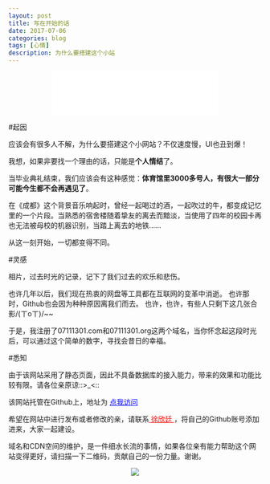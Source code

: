 ```yaml
---
layout: post
title: 写在开始的话
date: 2017-07-06
categories: blog
tags: [心情]
description: 为什么要搭建这个小站
---
```

<center>
	<iframe frameborder="no" border="0" marginwidth="0" marginheight="0" width=330 height=86 src="//music.163.com/outchain/player?type=2&id=436514312&auto=1&height=66"></iframe>
</center>

#起因

应该会有很多人不解，为什么要搭建这个小网站？不仅速度慢，UI也丑到爆！

我想，如果非要找一个理由的话，只能是<b>个人情结</b>了。

当毕业典礼结束，我们应该会有这种感觉：<b>体育馆里3000多号人，有很大一部分可能今生都不会再遇见了</b>。

在《成都》这个背景音乐响起时，曾经一起喝过的酒，一起吹过的牛，都变成记忆里的一个片段。当熟悉的宿舍楼随着挚友的离去而黯淡，当使用了四年的校园卡再也无法被母校的机器识别，当踏上离去的地铁……

从这一刻开始，一切都变得不同。

#灵感

相片，过去时光的记录，记下了我们过去的欢乐和悲伤。

也许几年以后，我们现在热衷的网盘等工具都在互联网的变革中消逝。
也许那时，Github也会因为种种原因离我们而去。
也许，也许，有些人只剩下这几张合影/(ㄒoㄒ)/~~

于是，我注册了07111301.com和07111301.org这两个域名，当你怀念起这段时光后，可以通过这个简单的数字，寻找会昔日的幸福。

#悉知

由于该网站采用了静态页面，因此不具备数据库的接入能力，带来的效果和功能比较有限。请各位亲原谅::>_<::

该网站托管在Github上，地址为 <a href="https://github.com/07111301/07111301.github.io" title="Jump to Github" target="_blank" style="color: blue"> 点我访问 </a> 

希望在网站中进行发布或者修改的亲，请联系<a href="mailto:xuxinting1995523@qq.com?subject=Add%20author%20to%2007111301" title="给他发邮件" target="_blank" style="color: red"> 徐欣廷 </a>，将自己的Github账号添加进来，大家一起建设。

域名和CDN空间的维护，是一件细水长流的事情，如果各位亲有能力帮助这个网站变得更好，请扫描一下二维码，贡献自己的一份力量。谢谢。

<center>
    <p><img src="{{ site.baseurl }}/img/about/donate.jpg" align="center"></p>
</center>